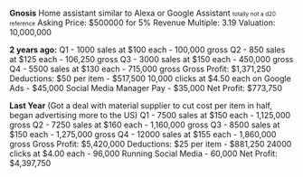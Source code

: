 **Gnosis**
Home assistant similar to Alexa or Google Assistant
<font size=1>totally not a d20 reference</font>
Asking Price: $500000 for 5%
Revenue Multiple: 3.19
Valuation: 10,000,000

**2 years ago:**
Q1 - 1000 sales at $100 each - 100,000 gross
Q2 - 850 sales at $125 each - 106,250 gross
Q3 - 3000 sales at $150 each - 450,000 gross
Q4 - 5500 sales at $130 each - 715,000 gross
Gross Profit: $1,371,250
Deductions:
$50 per item - $517,500
10,000 clicks at $4.50 each on Google Ads - $45,000
Social Media Manager Pay - $35,000
Net Profit: $773,750

**Last Year**
(Got a deal with material supplier to cut cost per item in half, began advertising more to the US)
Q1 - 7500 sales at $150 each - 1,125,000 gross
Q2 - 7250 sales at $160 each - 1,160,000 gross
Q3 - 8500 sales at $150 each - 1,275,000 gross
Q4 - 12000 sales at $155 each - 1,860,000 gross
Gross Profit: $5,420,000
Deductions:
$25 per item - $881,250
24000 clicks at $4.00 each - 96,000
Running Social Media - 60,000
Net Profit: $4,397,750